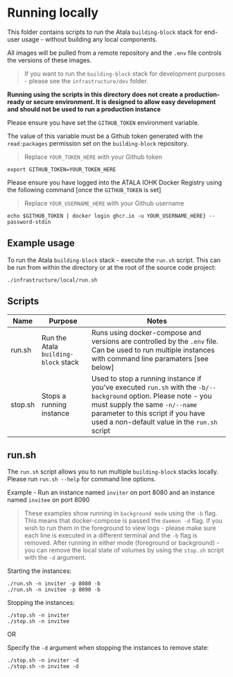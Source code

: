 # Running locally

This folder contains scripts to run the Atala `building-block` stack for end-user usage - without building any local components.

All images will be pulled from a remote repository and the `.env` file controls the versions of these images.

> If you want to run the `building-block` stack for development purposes - please see the `infrastructure/dev`  folder.

**Running using the scripts in this directory does not create a production-ready or secure environment. It is designed to allow easy development and should not be used to run a production instance**

Please ensure you have set the `GITHUB_TOKEN` environment variable.

The value of this variable must be a Github token generated with the  `read:packages` permission set on the `building-block` repository.

> Replace `YOUR_TOKEN_HERE` with your Github token

```
export GITHUB_TOKEN=YOUR_TOKEN_HERE
```

Please ensure you have logged into the ATALA IOHK Docker Registry using the following command [once the `GITHUB_TOKEN` is set]

> Replace `YOUR_USERNAME_HERE` with your Github username

```
echo $GITHUB_TOKEN | docker login ghcr.io -u YOUR_USERNAME_HERE} --password-stdin
```

## Example usage

To run the Atala `building-block` stack - execute the `run.sh` script. This can be run from within the directory or at the root of the source code project:

`./infrastructure/local/run.sh`

## Scripts

| Name    | Purpose                              | Notes                                                                                                                                                                                                                                  |
|---------|--------------------------------------|----------------------------------------------------------------------------------------------------------------------------------------------------------------------------------------------------------------------------------------|
| run.sh  | Run the Atala `building-block` stack | Runs using docker-compose and versions are controlled by the `.env` file. Can be used to run multiple instances with command line paramaters [see below]                                                                               |
| stop.sh | Stops a running instance             | Used to stop a running instance if you've executed `run.sh` with the `-b/--background` option. Please note - you must supply the same `-n/--name` parameter to this script if you have used a non-default value in the `run.sh` script |

## run.sh

The `run.sh` script allows you to run multiple `building-block` stacks locally. Please run `run.sh --help` for command line options.

Example - Run an instance named `inviter` on port 8080 and an instance named `invitee` on port 8090

> These examples show running in `background mode` using the `-b` flag. This means that docker-compose is passed the `daemon -d` flag.
> If you wish to run them in the foreground to view logs - please make sure each line is executed in a different terminal and the `-b` flag is removed.
> After running in either mode (foreground or background) - you can remove the local state of volumes by using the `stop.sh` script with the `-d` argument.

Starting the instances:

```
./run.sh -n inviter -p 8080 -b
./run.sh -n invitee -p 8090 -b
```

Stopping the instances:

```
./stop.sh -n inviter 
./stop.sh -n invitee
```

OR

Specify the `-d` argument when stopping the instances to remove state:

```
./stop.sh -n inviter -d
./stop.sh -n invitee -d
```